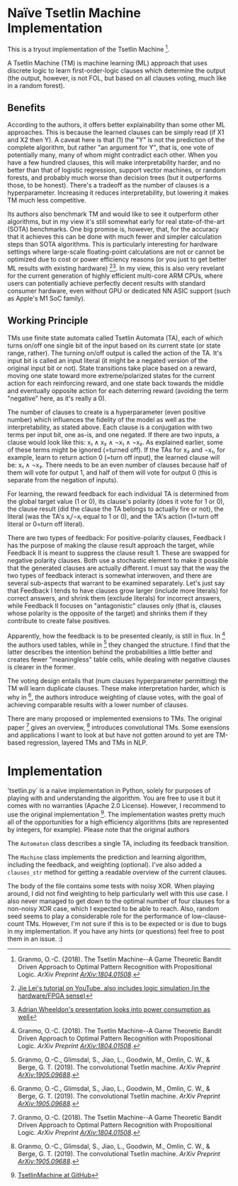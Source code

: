 # Naïve Tsetlin Machine Implementation

This is a tryout implementation of the Tsetlin Machine [^1].

A Tsetlin Machine (TM) is machine learning (ML) approach that uses discrete logic to learn first-order-logic clauses which determine the output (the output, however, is not FOL, but based on all clauses voting, much like in a random forest).

## Benefits
According to the authors, it offers better explainability than some other ML approaches. This is because the learned clauses can be simply read (if X1 and X2 then Y). A caveat here is that (1) the "Y" is not the prediction of the complete algorithm, but rather "an argument for Y", that is, one vote of potentially many, many of whom might contradict each other. When you have a few hundred clauses, this will make interpretability harder, and no better than that of logistic regression, support vector machines, or random forests, and probably much worse than decision trees (but it outperforms those, to be honest). There's a tradeoff as the number of clauses is a hyperparameter. Increasing it reduces interpretability, but lowering it makes TM much less competitive.

Its authors also benchmark TM and would like to see it outperform other algorithms, but in my view it's still somewhat early for real state-of-the-art (SOTA) benchmarks. One big promise is, however, that, for the accuracy that it achieves this can be done with much fewer and simpler calculation steps than SOTA algorithms. This is particularly interesting for hardware settings where large-scale floating-point calculations are not or cannot be optimized due to cost or power efficiency reasons (or you just to get better ML results with existing hardware) [^2][^3]. In my view, this is also very revelant for the current generation of highly efficient multi-core ARM CPUs, where users can potentially achieve perfectly decent results with standard consumer hardware, even without GPU or dedicated NN ASIC support (such as Apple's M1 SoC family).

## Working Principle
TMs use finite state automata called Tsetlin Automata (TA), each of which turns on/off one single bit of the input based on its current state (or state range, rather). The turning on/off output is called the action of the TA. It's input bit is called an input literal (it might be a negated version of the original input bit or not). State transitions take place based on a reward, moving one state toward more extreme/polarized states for the current action for each reinforcing reward, and one state back towards the middle and eventually opposite action for each deterring reward (avoiding the term "negative" here, as it's really a 0).

The number of clauses to create is a hyperparameter (even positive number) which influences the fidelity of the model as well as the interpretability, as stated above. Each clause is a conjugation with two terms per input bit, one as-is, and one negated. If there are two inputs, a clause would look like this: x₁ ∧ x₂ ∧ ¬x₁ ∧ ¬x₂. As explained earlier, some of these terms might be ignored (=turned off). If the TAs for x₂ and ¬x₁, for example, learn to return action 0 (=turn off input), the learned clause will be: x₁ ∧ ¬x₂. There needs to be an even number of clauses because half of them will vote for output 1, and half of them will vote for output 0 (this is separate from the negation of inputs).

For learning, the reward feedback for each individual TA is determined from the global target value (1 or 0), its clause's polarity (does it vote for 1 or 0), the clause result (did the clause the TA belongs to actually fire or not), the literal (was the TA's xᵢ/¬xᵢ equal to 1 or 0), and the TA's action (1=turn off literal or 0=turn off literal).

There are two types of feedback: For positive-polarity clauses, Feedback I has the purpose of making the clause result approach the target, while Feedback II is meant to suppress the clause result 1. These are swapped for negative polarity clauses. Both use a stochastic element to make it possible that the generated clauses are actually different. I must say that the way the two types of feedback interact is somewhat interwoven, and there are several sub-aspects that warrant to be examined separately. Let's just say that Feedback I tends to have clauses grow larger (include more literals) for correct answers, and shrink them (exclude literals) for incorrect answers, while Feedback II focuses on "antagonistic" clauses only (that is, clauses whose polarity is the opposite of the target) and shrinks them if they contribute to create false positives.

Apparently, how the feedback is to be presented cleanly, is still in flux. In [^1] the authors used tables, while in [^4] they changed the structure. I find that the latter describes the intention behind the probabilities a little better and creates fewer "meaningless" table cells, while dealing with negative clauses is clearer in the former.

The voting design entails that (num clauses hyperparameter permitting) the TM will learn duplicate clauses. These make interpretation harder, which is why in [^4], the authors introduce weighting of clause votes, with the goal of achieving comparable results with a lower number of clauses.

There are many proposed or implemented exensions to TMs. The original paper [^1] gives an overview, [^4] introduces convolutional TMs. Some exensions and applications I want to look at but have not gotten around to yet are TM-based regression, layered TMs and TMs in NLP.

# Implementation
'tsetlin.py` is a naïve implementation in Python, solely for purposes of playing with and understanding the algorithm. You are free to use it but it comes with no warranties (Apache 2.0 License). However, I recommend to use the original implementation [^5]. The implementation wastes pretty much all of the opportunities for a high efficiency algorithms (bits are represented by integers, for example). Please note that the original authors

The `Automaton` class describes a single TA, including its feedback transition.

The `Machine` class implements the prediction and learning algorithm, including the feedback, and weighting (optional). I've also added a `clauses_str` method for getting a  readable overview of the current clauses.

The body of the file contains some tests with noisy XOR. When playing around, I did not find weighting to help particularly well with this use case. I also never managed to get down to the optimal number of four clauses for a non-noisy XOR case, which I expected to be able to reach. Also, random seed seems to play a considerable role for the performance of low-clause-count TMs. However, I'm not sure if this is to be expected or is due to bugs in my implementation. If you have any hints (or questions) feel free to post them in an issue. :)

[^1]: Granmo, O.-C. (2018). The Tsetlin Machine--A Game Theoretic Bandit Driven Approach to Optimal Pattern Recognition with Propositional Logic. *ArXiv Preprint [ArXiv:1804.01508](https://arxiv.org/abs/1804.01508)*.

[^2]: [Jie Lei's tutorial on YouTube, also includes logic simulation (in the hardware/FPGA sense)](https://www.youtube.com/watch?v=XzWSPo7GF94&list=PLQTEHj1nqgNmBHtiw5l5cOs986WUKp8FZ)

[^3]: [Adrian Wheeldon's presentation looks into power consumption as well](https://www.youtube.com/watch?v=TaspuovmSR8)

[^4]: Granmo, O.-C., Glimsdal, S., Jiao, L., Goodwin, M., Omlin, C. W., & Berge, G. T. (2019). The convolutional Tsetlin machine. *ArXiv Preprint [ArXiv:1905.09688](https://arxiv.org/abs/1905.09688)*.

[^5]: [TsetlinMachine at GitHub](https://github.com/cair/TsetlinMachine)
